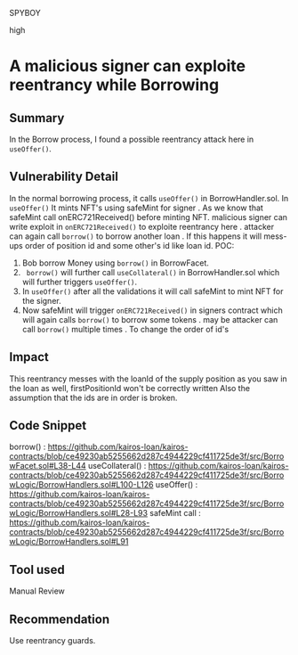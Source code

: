 SPYBOY

high

# A malicious signer can exploite reentrancy while Borrowing

## Summary
In the Borrow process, I found a possible reentrancy attack here in `useOffer()`.

## Vulnerability Detail
In the normal borrowing process, it calls `useOffer()` in BorrowHandler.sol.  In `useOffer()` It mints NFT's using safeMint for signer .  As we know that safeMint call onERC721Received() before minting NFT. malicious signer can write exploit in `onERC721Received()` to exploite reentrancy here . attacker can again call `borrow()` to borrow another loan . If this happens it will mess-ups order of  position id and some other's id like loan id.
POC:
1) Bob borrow Money using `borrow()` in BorrowFacet.
2) ` borrow()` will further call `useCollateral()` in BorrowHandler.sol which will further triggers  `useOffer()`.
3) In `useOffer()` after all the validations it will call safeMint to mint NFT for the signer.  
4) Now safeMint will trigger `onERC721Received()` in signers contract which will again calls `borrow()`  to borrow some tokens . may be attacker can call `borrow()` multiple times . To change the order of id's
  
## Impact
This reentrancy messes with the loanId of the supply position as you saw in the loan as well, firstPositionId won't be correctly written Also the assumption that the ids are in order is broken. 
## Code Snippet
borrow()  :  https://github.com/kairos-loan/kairos-contracts/blob/ce49230ab5255662d287c4944229cf411725de3f/src/BorrowFacet.sol#L38-L44
useCollateral()  :  https://github.com/kairos-loan/kairos-contracts/blob/ce49230ab5255662d287c4944229cf411725de3f/src/BorrowLogic/BorrowHandlers.sol#L100-L126
useOffer() :  https://github.com/kairos-loan/kairos-contracts/blob/ce49230ab5255662d287c4944229cf411725de3f/src/BorrowLogic/BorrowHandlers.sol#L28-L93
safeMint  call :  https://github.com/kairos-loan/kairos-contracts/blob/ce49230ab5255662d287c4944229cf411725de3f/src/BorrowLogic/BorrowHandlers.sol#L91

## Tool used

Manual Review

## Recommendation
Use reentrancy guards.
